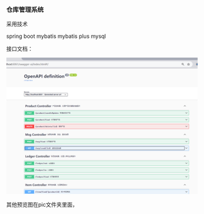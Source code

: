 ### 仓库管理系统

采用技术

spring boot mybatis mybatis plus mysql

接口文档：

![15](https://github.com/yxmyxmyyy/WarehouseManagement/blob/7bf4288d540c7cbd7e70c4b9dfcbcfc3745e273d/pic/1%20(15).png?raw=true)

其他预览图在pic文件夹里面，
